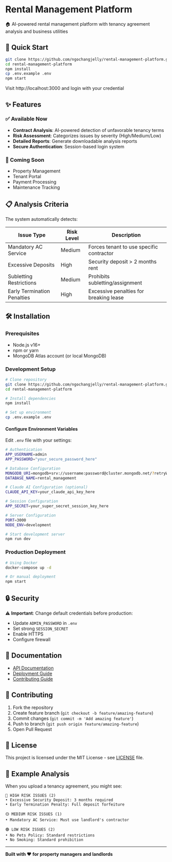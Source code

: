 # Rental Management Platform

🏠 AI-powered rental management platform with tenancy agreement analysis and business utilities

## 🚀 Quick Start

```bash
git clone https://github.com/ngochangjelly/rental-management-platform.git
cd rental-management-platform
npm install
cp .env.example .env
npm start
```

Visit http://localhost:3000 and login with your credential

## ✨ Features

### ✅ Available Now

- **Contract Analysis**: AI-powered detection of unfavorable tenancy terms
- **Risk Assessment**: Categorizes issues by severity (High/Medium/Low)
- **Detailed Reports**: Generate downloadable analysis reports
- **Secure Authentication**: Session-based login system

### 🚧 Coming Soon

- Property Management
- Tenant Portal
- Payment Processing
- Maintenance Tracking

## 📋 Analysis Criteria

The system automatically detects:

| Issue Type                  | Risk Level | Description                              |
| --------------------------- | ---------- | ---------------------------------------- |
| Mandatory AC Service        | Medium     | Forces tenant to use specific contractor |
| Excessive Deposits          | High       | Security deposit > 2 months rent         |
| Subletting Restrictions     | Medium     | Prohibits subletting/assignment          |
| Early Termination Penalties | High       | Excessive penalties for breaking lease   |

## 🛠️ Installation

### Prerequisites

- Node.js v16+
- npm or yarn
- MongoDB Atlas account (or local MongoDB)

### Development Setup

```bash
# Clone repository
git clone https://github.com/ngochangjelly/rental-management-platform.git
cd rental-management-platform

# Install dependencies
npm install

# Set up environment
cp .env.example .env
```

#### Configure Environment Variables

Edit `.env` file with your settings:

```bash
# Authentication
APP_USERNAME=admin
APP_PASSWORD="your_secure_password_here"

# Database Configuration
MONGODB_URI=mongodb+srv://username:password@cluster.mongodb.net/?retryWrites=true&w=majority&appName=YourApp
DATABASE_NAME=rental_management

# Claude AI Configuration (optional)
CLAUDE_API_KEY=your_claude_api_key_here

# Session Configuration
APP_SECRET=your_super_secret_session_key_here

# Server Configuration
PORT=3000
NODE_ENV=development
```

```bash
# Start development server
npm run dev
```

### Production Deployment

```bash
# Using Docker
docker-compose up -d

# Or manual deployment
npm start
```

## 🔒 Security

⚠️ **Important**: Change default credentials before production:

- Update `ADMIN_PASSWORD` in `.env`
- Set strong `SESSION_SECRET`
- Enable HTTPS
- Configure firewall

## 📖 Documentation

- [API Documentation](docs/API.md)
- [Deployment Guide](docs/DEPLOYMENT.md)
- [Contributing Guide](docs/CONTRIBUTING.md)

## 🤝 Contributing

1. Fork the repository
2. Create feature branch (`git checkout -b feature/amazing-feature`)
3. Commit changes (`git commit -m 'Add amazing feature'`)
4. Push to branch (`git push origin feature/amazing-feature`)
5. Open Pull Request

## 📄 License

This project is licensed under the MIT License - see [LICENSE](LICENSE) file.

## 🎯 Example Analysis

When you upload a tenancy agreement, you might see:

```
🔴 HIGH RISK ISSUES (2)
• Excessive Security Deposit: 3 months required
• Early Termination Penalty: Full deposit forfeiture

🟡 MEDIUM RISK ISSUES (1)
• Mandatory AC Service: Must use landlord's contractor

🟢 LOW RISK ISSUES (2)
• No Pets Policy: Standard restrictions
• No Smoking: Standard prohibition
```

---

**Built with ❤️ for property managers and landlords**
